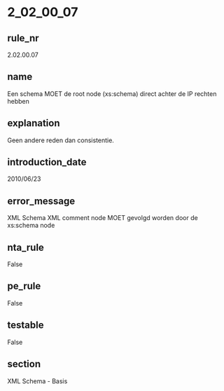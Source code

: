 # 2_02_00_07

## rule_nr
2.02.00.07

## name
Een schema MOET de root node (xs:schema) direct achter de IP rechten hebben

## explanation
Geen andere reden dan consistentie.

## introduction_date
2010/06/23

## error_message
XML Schema XML comment node MOET gevolgd worden door de xs:schema node

## nta_rule
False

## pe_rule
False

## testable
False

## section
XML Schema - Basis

